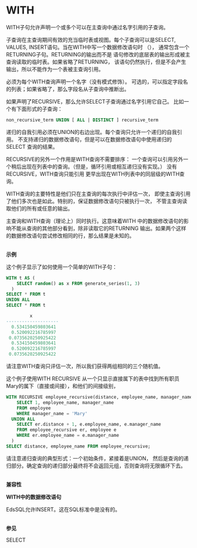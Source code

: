 # WITH

WITH子句允许声明一个或多个可以在主查询中通过名字引用的子查询。

子查询在主查询期间有效的充当临时表或视图。每个子查询可以是SELECT, VALUES, INSERT<!--, UPDATE 或 DELETE-->语句。当在WITH中写一个数据修改语句时 （<!--INSERT或 DELETE-->）， 通常包含一个RETURNING子句。RETURNING的输出而不是 语句修改的底层表的输出形成被主查询读取的临时表。如果省略了RETURNING， 该语句仍然执行，但是不会产生输出，所以不能作为一个表被主查询引用。

必须为每个WITH查询声明一个名字（没有模式修饰）。 可选的，可以指定字段名的列表；如果省略了，那么字段名从子查询中推断出。

如果声明了RECURSIVE，那么允许SELECT子查询通过名字引用它自己。 比如一个有下面形式的子查询：
```SQL
non_recursive_term UNION [ ALL | DISTINCT ] recursive_term
```
递归的自我引用必须在UNION的右边出现。每个查询只允许一个递归的自我引用。 不支持递归的数据修改语句，但是可以在数据修改语句中使用递归的SELECT 查询的结果。

RECURSIVE的另外一个作用是WITH查询不需要排序： 一个查询可以引用另外一个稍后出现在列表中的查询。（但是，循环引用或相互递归没有实现。） 没有RECURSIVE，WITH查询只能引用 更早出现在WITH列表中的同层级的WITH查询。

WITH查询的主要特性是他们只在主查询的每次执行中评估一次， 即使主查询引用了他们多次也是如此。特别的，保证数据修改语句只被执行一次， 不管主查询读取他们的所有或任意的输出。

主查询和WITH查询（理论上）同时执行。这意味着WITH 中的数据修改语句的影响不能从查询的其他部分看到，除非读取它的RETURNING 输出。如果两个这样的数据修改语句尝试修改相同的行，那么结果是未知的。

<br/>**示例**

这个例子显示了如何使用一个简单的WITH子句：
```SQL
WITH t AS (
    SELECT random() as x FROM generate_series(1, 3)
  )
SELECT * FROM t
UNION ALL
SELECT * FROM t

         x          
--------------------
  0.534150459803641
  0.520092216785997
 0.0735620250925422
  0.534150459803641
  0.520092216785997
 0.0735620250925422
```
请注意WITH查询只评估一次，所以我们获得两组相同的三个随机值。

这个例子使用WITH RECURSIVE 从一个只显示直接属下的表中找到所有职员Mary的属下（直接或间接），和他们的间接级别，
```SQL
WITH RECURSIVE employee_recursive(distance, employee_name, manager_name) AS (
    SELECT 1, employee_name, manager_name
    FROM employee
    WHERE manager_name = 'Mary'
  UNION ALL
    SELECT er.distance + 1, e.employee_name, e.manager_name
    FROM employee_recursive er, employee e
    WHERE er.employee_name = e.manager_name
  )
SELECT distance, employee_name FROM employee_recursive;
```
请注意递归查询的典型形式：一个初始条件，紧接着是UNION， 然后是查询的递归部分。确定查询的递归部分最终将不会返回元组，否则查询将无限循环下去。 

<br/>**兼容性**

**WITH中的数据修改语句**

EdsSQL允许INSERT。这在SQL标准中是没有的。

<br/>**参见**

SELECT